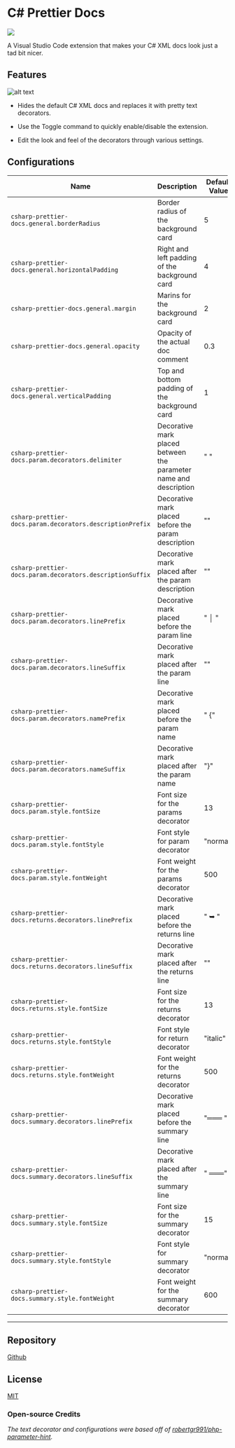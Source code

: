 # C# Prettier Docs

[![](https://vsmarketplacebadge.apphb.com/version/poohcom1.csharp-prettier-docs.svg)](https://marketplace.visualstudio.com/items?itemName=poohcom1.csharp-prettier-docs)

A Visual Studio Code extension that makes your C# XML docs look just a tad bit nicer.

## Features

![alt text](https://raw.githubusercontent.com/poohcom1/csharp-prettier-docs/master/cs-prettier-screenshot.png)

- Hides the default C# XML docs and replaces it with pretty text decorators.

- Use the Toggle command to quickly enable/disable the extension.

- Edit the look and feel of the decorators through various settings.

## Configurations

| Name                                                      | Description                                                       | Default Value |
| --------------------------------------------------------- | ----------------------------------------------------------------- | ------------- |
| `csharp-prettier-docs.general.borderRadius`               | Border radius of the background card                              | 5             |
| `csharp-prettier-docs.general.horizontalPadding`          | Right and left padding of the background card                     | 4             |
| `csharp-prettier-docs.general.margin`                     | Marins for the background card                                    | 2             |
| `csharp-prettier-docs.general.opacity`                    | Opacity of the actual doc comment                                 | 0.3           |
| `csharp-prettier-docs.general.verticalPadding`            | Top and bottom padding of the background card                     | 1             |
| `csharp-prettier-docs.param.decorators.delimiter`         | Decorative mark placed between the parameter name and description | " "           |
| `csharp-prettier-docs.param.decorators.descriptionPrefix` | Decorative mark placed before the param description               | ""            |
| `csharp-prettier-docs.param.decorators.descriptionSuffix` | Decorative mark placed after the param description                | ""            |
| `csharp-prettier-docs.param.decorators.linePrefix`        | Decorative mark placed before the param line                      | " │ "         |
| `csharp-prettier-docs.param.decorators.lineSuffix`        | Decorative mark placed after the param line                       | ""            |
| `csharp-prettier-docs.param.decorators.namePrefix`        | Decorative mark placed before the param name                      | " {"          |
| `csharp-prettier-docs.param.decorators.nameSuffix`        | Decorative mark placed after the param name                       | "}"           |
| `csharp-prettier-docs.param.style.fontSize`               | Font size for the params decorator                                | 13            |
| `csharp-prettier-docs.param.style.fontStyle`              | Font style for param decorator                                    | "normal"      |
| `csharp-prettier-docs.param.style.fontWeight`             | Font weight for the params decorator                              | 500           |
| `csharp-prettier-docs.returns.decorators.linePrefix`      | Decorative mark placed before the returns line                    | " ➥ "         |
| `csharp-prettier-docs.returns.decorators.lineSuffix`      | Decorative mark placed after the returns line                     | ""            |
| `csharp-prettier-docs.returns.style.fontSize`             | Font size for the returns decorator                               | 13            |
| `csharp-prettier-docs.returns.style.fontStyle`            | Font style for return decorator                                   | "italic"      |
| `csharp-prettier-docs.returns.style.fontWeight`           | Font weight for the returns decorator                             | 500           |
| `csharp-prettier-docs.summary.decorators.linePrefix`      | Decorative mark placed before the summary line                    | "═══ "        |
| `csharp-prettier-docs.summary.decorators.lineSuffix`      | Decorative mark placed after the summary line                     | " ═══"        |
| `csharp-prettier-docs.summary.style.fontSize`             | Font size for the summary decorator                               | 15            |
| `csharp-prettier-docs.summary.style.fontStyle`            | Font style for summary decorator                                  | "normal"      |
| `csharp-prettier-docs.summary.style.fontWeight`           | Font weight for the summary decorator                             | 600           |

---

## Repository

[Github](https://github.com/poohcom1/csharp-prettier-docs/)

## License

[MIT](https://github.com/poohcom1/csharp-prettier-docs/blob/master/LICENSE)

### Open-source Credits

_The text decorator and configurations were based off of [robertgr991/php-parameter-hint](https://github.com/robertgr991/php-parameter-hint)._
